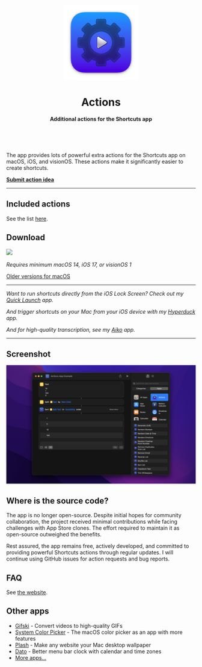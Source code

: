 <div align="center">
	<br>
	<a href="https://sindresorhus.com/actions">
		<img src="Stuff/AppIcon-readme.png" width="200" height="200">
	</a>
	<h1>Actions</h1>
	<p>
		<b>Additional actions for the Shortcuts app</b>
	</p>
	<br>
	<br>
	<br>
</div>

The app provides lots of powerful extra actions for the Shortcuts app on macOS, iOS, and visionOS. These actions make it significantly easier to create shortcuts.

[**Submit action idea**](https://github.com/sindresorhus/Actions/issues/new/choose)

---

## Included actions

See the list [here](https://sindresorhus.com/actions#included-actions).

## Download

[![](https://sindresorhus.com/assets/download-on-app-store-badge.svg)](https://apps.apple.com/app/id1586435171)

*Requires minimum macOS 14, iOS 17, or visionOS 1*

[Older versions for macOS](https://sindresorhus.com/actions#older-versions)

---

*Want to run shortcuts directly from the iOS Lock Screen? Check out my [Quick Launch](https://sindresorhus.com/quick-launch) app.*

*And trigger shortcuts on your Mac from your iOS device with my [Hyperduck](https://sindresorhus.com/hyperduck#shortcuts) app.*

*And for high-quality transcription, see my [Aiko](https://sindresorhus.com/aiko) app.*

---

## Screenshot

![](Stuff/screenshot1.jpg)

## Where is the source code?

The app is no longer open-source. Despite initial hopes for community collaboration, the project received minimal contributions while facing challenges with App Store clones. The effort required to maintain it as open-source outweighed the benefits.

Rest assured, the app remains free, actively developed, and committed to providing powerful Shortcuts actions through regular updates. I will continue using GitHub issues for action requests and bug reports.

## FAQ

See [the website](https://sindresorhus.com/actions#faq).

## Other apps

- [Gifski](https://github.com/sindresorhus/Gifski) - Convert videos to high-quality GIFs
- [System Color Picker](https://github.com/sindresorhus/System-Color-Picker) - The macOS color picker as an app with more features
- [Plash](https://github.com/sindresorhus/Plash) - Make any website your Mac desktop wallpaper
- [Dato](https://sindresorhus.com/dato) - Better menu bar clock with calendar and time zones
- [More apps…](https://sindresorhus.com/apps)

